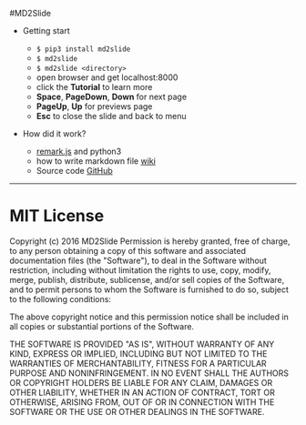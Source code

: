 #MD2Slide

- Getting start
    - `$ pip3 install md2slide`
    - `$ md2slide`
    - `$ md2slide <directory>`
    - open browser and get localhost:8000
    - click the __Tutorial__ to learn more
    - **Space**, **PageDown**, **Down** for next page
    - **PageUp**, **Up** for previews page
    - **Esc** to close the slide and back to menu
    
- How did it work?
    - [remark.js](https://github.com/gnab/remark) and python3
    - how to write markdown file [wiki](https://github.com/gnab/remark/wiki)
    - Source code [GitHub](https://github.com/yanganto/MD2Slide)  

---

# MIT License

Copyright (c) 2016 MD2Slide Permission is hereby granted, free of charge, to any person obtaining a copy of this software and associated documentation files (the "Software"), to deal in the Software without restriction, including without limitation the rights to use, copy, modify, merge, publish, distribute, sublicense, and/or sell copies of the Software, and to permit persons to whom the Software is furnished to do so, subject to the following conditions:

The above copyright notice and this permission notice shall be included in all copies or substantial portions of the Software.

THE SOFTWARE IS PROVIDED "AS IS", WITHOUT WARRANTY OF ANY KIND, EXPRESS OR IMPLIED, INCLUDING BUT NOT LIMITED TO THE WARRANTIES OF MERCHANTABILITY, FITNESS FOR A PARTICULAR PURPOSE AND NONINFRINGEMENT. IN NO EVENT SHALL THE AUTHORS OR COPYRIGHT HOLDERS BE LIABLE FOR ANY CLAIM, DAMAGES OR OTHER LIABILITY, WHETHER IN AN ACTION OF CONTRACT, TORT OR OTHERWISE, ARISING FROM, OUT OF OR IN CONNECTION WITH THE SOFTWARE OR THE USE OR OTHER DEALINGS IN THE SOFTWARE.
